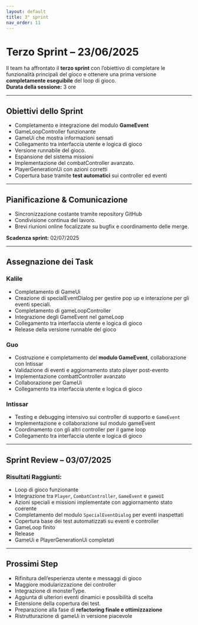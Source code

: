 ```yaml
---
layout: default
title: 3° sprint
nav_order: 11
---
```

# Terzo Sprint – 23/06/2025

Il team ha affrontato il **terzo sprint** con l’obiettivo di completare le funzionalità principali del gioco e ottenere una prima versione **completamente eseguibile** del loop di gioco.  
**Durata della sessione:** 3 ore

---

## Obiettivi dello Sprint

- Completamento e integrazione del modulo **GameEvent**
- GameLoopController funzionante
- GameUi che mostra informazioni sensati
- Collegamento tra interfaccia utente e logica di gioco
- Versione runnabile del gioco.
- Espansione del sistema missioni
- Implementazione del combatController avanzato.
- PlayerGenerationUi con azioni corretti
- Copertura base tramite **test automatici** sui controller ed eventi

---

## Pianificazione & Comunicazione

- Sincronizzazione costante tramite repository GitHub
- Condivisione continua del lavoro.
- Brevi riunioni online focalizzate su bugfix e coordinamento delle merge.

**Scadenza sprint:** 02/07/2025

---

## Assegnazione dei Task

### Kalile
- Completamento di GameUi
- Creazione di specialEventDialog per gestire pop up e interazione per gli eventi speciali.
- Completamento di gameLoopController
- Integrazione degli GameEvent nel gameLoop
- Collegamento tra interfaccia utente e logica di gioco
- Release della versione runnable del gioco


### Guo
- Costruzione e completamento del **modulo GameEvent**, collaborazione con Intissar
- Validazione di eventi e aggiornamento stato player post-evento
- Implementazione combattController avanzato
- Collaborazione per GameUi
- Collegamento tra interfaccia utente e logica di gioco

### Intissar
- Testing e debugging intensivo sui controller di supporto e `GameEvent`
- Implementazione e collaborazione sul modulo gameEvent
- Coordinamento con gli altri controller per il game loop
- Collegamento tra interfaccia utente e logica di gioco


---

## Sprint Review – 03/07/2025

### Risultati Raggiunti:

- Loop di gioco funzionante
- Integrazione tra `Player`, `CombatController`, `GameEvent` e `gameUI`
- Azioni speciali e missioni implementate con aggiornamento stato coerente
- Completamento del modulo `SpecialEventDialog` per eventi inaspettati
- Copertura base dei test automatizzati su eventi e controller
- GameLoop finito
- Release
- GameUi e PlayerGenerationUi completati

---

## Prossimi Step

- Rifinitura dell’esperienza utente e messaggi di gioco
- Maggiore modularizzazione dei controller
- Integrazione di monsterType.
- Aggiunta di ulteriori eventi dinamici e possibilità di scelta
- Estensione della copertura dei test.
- Preparazione alla fase di **refactoring finale e ottimizzazione**
- Ristrutturazione di gameUi in versione piacevole

